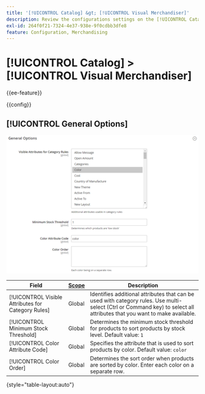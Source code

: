 ```yaml
---
title: '[!UICONTROL Catalog] &gt; [!UICONTROL Visual Merchandiser]'
description: Review the configurations settings on the [!UICONTROL Catalog] &gt; [!UICONTROL Visual Merchandiser] page of the Commerce Admin.
exl-id: 264f0f21-7324-4e37-938e-9f0cdbb3dfe8
feature: Configuration, Merchandising
---
```

# [!UICONTROL Catalog] > [!UICONTROL Visual Merchandiser]

{{ee-feature}}

{{config}}

## [!UICONTROL General Options]

![General Options](./assets/catalog-visual-merchandiser-general-options.png)<!-- zoom -->

<!-- [General Options](https://docs.magento.com/user-guide/marketing/visual-merchandiser-configuration.html) -->

|Field|[Scope](../../getting-started/websites-stores-views.md#scope-settings)|Description|
|--- |--- |--- |
|[!UICONTROL Visible Attributes for Category Rules]|Global|Identifies additional attributes that can be used with category rules. Use multi-select (Ctrl or Command key) to select all attributes that you want to make available.|
|[!UICONTROL Minimum Stock Threshold]|Global|Determines the minimum stock threshold for products to sort products by stock level. Default value: `1`|
|[!UICONTROL Color Attribute Code]|Global|Specifies the attribute that is used to sort products by color. Default value: `color`|
|[!UICONTROL Color Order]|Global|Determines the sort order when products are sorted by color. Enter each color on a separate row.|

{style="table-layout:auto"}
